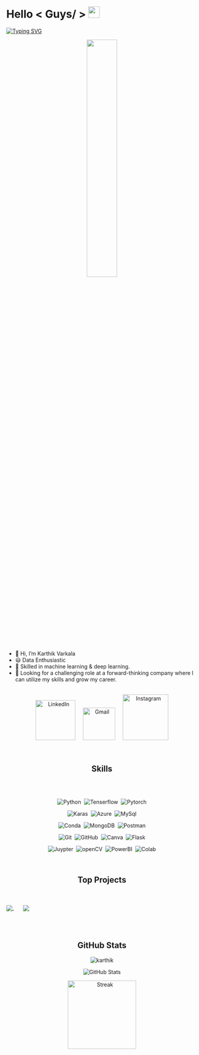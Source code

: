 <h1> Hello < Guys/ > <img src = "https://raw.githubusercontent.com/MartinHeinz/MartinHeinz/master/wave.gif" width = 30px> </h1>

<p>
<a href="https://git.io/typing-svg"><img src="https://readme-typing-svg.herokuapp.com?font=Fira+Code&pause=1000&color=FFFFFF&background=FFFFFF00&random=false&width=435&lines=Welcome+to+my+GitHub+Profile!;I'm+a+Data+Enthusiastic!" alt="Typing SVG" /></a>
</p>

<p align="center" ><img 
 src="[[https://media.licdn.com/dms/image/C5612AQHfyMACEqZ1fQ/article-cover_image-shrink_600_2000/0/1650422813943?e=1701302400&v=beta&t=869EkQM0loHVEDNGAs6r39RgqTKE_bsMLhiHJ8Adrd8](https://drive.google.com/file/d/1BlQt5VPgtM3H3lCBHf74tLqzAM31Osg2/view)](https://drive.google.com/file/d/1BlQt5VPgtM3H3lCBHf74tLqzAM31Osg2/view?usp=sharing)" width="40%"/></p><br>


- 👋 Hi, I’m Karthik Varkala
- 😃 Data Enthusiastic
- 🌟 Skilled in machine learning  & deep learning.
- 👀 Looking for a challenging role at a forward-thinking company where I can utilize my skills and grow my career.
  <br><br>

<p align="center">
<a href="https://www.linkedin.com/in/karthik-varkala-1b15b523a/"><img width="105px" alt="LinkedIn" src="https://img.shields.io/badge/LinkedIn%20-%230077B5.svg?&style=flat&logo=linkedin&logoColor=white"/></a> &nbsp;&nbsp;&nbsp;
<a href="mailto:karthikvarkala316@gmail.com"><img width="85px" alt="Gmail" src="https://img.shields.io/badge/Gmail-D14836?style=flat&logo=gmail&logoColor=white" /></a> &nbsp; &nbsp;
<a href="https://www.instagram.com/karthik_dandda/"><img width="120px" alt="Instagram" src="https://img.shields.io/badge/Instagram-E4405F?style=flat&logo=Instagram&logoColor=white" /></a>
</p>

<br>

<h2 align="center">Skills</h2>
<br><br>

<span align="center">

![Python](https://img.shields.io/badge/Python-3776AB?style=for-the-badge&logo=python&logoColor=white)&nbsp;
![Tenserflow](https://img.shields.io/badge/TensorFlow-FF6F00?style=for-the-badge&logo=tensorflow&logoColor=white)&nbsp;
![Pytorch](https://img.shields.io/badge/PyTorch-EE4C2C?style=for-the-badge&logo=pytorch&logoColor=white)

![Karas](https://img.shields.io/badge/Keras-FF0000?style=for-the-badge&logo=keras&logoColor=white)&nbsp;
![Azure](https://img.shields.io/badge/microsoft%20azure-0089D6?style=for-the-badge&logo=microsoft-azure&logoColor=white)&nbsp;
![MySql](https://img.shields.io/badge/MySQL-005C84?style=for-the-badge&logo=mysql&logoColor=white)

![Conda](https://img.shields.io/badge/conda-342B029.svg?&style=for-the-badge&logo=anaconda&logoColor=white)&nbsp;
![MongoDB](https://img.shields.io/badge/MongoDB-4EA94B?style=for-the-badge&logo=mongodb&logoColor=white)&nbsp;
![Postman](https://img.shields.io/badge/Postman-FF6C37?style=for-the-badge&logo=Postman&logoColor=white)

![Git](https://img.shields.io/badge/GIT-E44C30?style=for-the-badge&logo=git&logoColor=white)&nbsp;
![GitHub](https://img.shields.io/badge/GitHub-100000?style=for-the-badge&logo=github&logoColor=white)&nbsp;
![Canva](https://img.shields.io/badge/Canva-%2300C4CC.svg?&style=for-the-badge&logo=Canva&logoColor=white)&nbsp;
![Flask](https://img.shields.io/badge/Flask-000000?style=for-the-badge&logo=flask&logoColor=white)

![Juypter](https://img.shields.io/badge/Jupyter-F37626.svg?&style=for-the-badge&logo=Jupyter&logoColor=white)&nbsp;
![openCV](https://img.shields.io/badge/OpenCV-27338e?style=for-the-badge&logo=OpenCV&logoColor=white)&nbsp;
![PowerBI](https://img.shields.io/badge/PowerBI-F2C811?style=for-the-badge&logo=Power%20BI&logoColor=white)&nbsp;
![Colab](https://img.shields.io/badge/Colab-F9AB00?style=for-the-badge&logo=googlecolab&color=525252)
</span>

<br>

<h2>Top Projects</h2>
<br><br>

 <a href="https://github.com/satyampund/super-meal">
  <!-- Change the `github-readme-stats.anuraghazra1.vercel.app` to `github-readme-stats.vercel.app`  -->
  <img align="center" src="https://github-readme-stats.anuraghazra1.vercel.app/api/pin/?username=karthikvarkala&repo=kaggle-heart-stroke&theme=radical" />
</a>
  &nbsp;&nbsp;&nbsp;&nbsp;&nbsp;

<a href="https://github.com/satyampund/satyam-portfolio">
  <!-- Change the `github-readme-stats.anuraghazra1.vercel.app` to `github-readme-stats.vercel.app`  -->
  <img align="center" src="https://github-readme-stats.anuraghazra1.vercel.app/api/pin/?username=karthikvarkala&repo=Final_Hackthon&theme=radical" />
</a>

<br><br>


<h2>GitHub Stats</h2>

<p align="center"> <img src="https://komarev.com/ghpvc/?username=karthikvarkala" alt="karthik" /> </p>

<p align="center">
  <img  src="https://github-readme-stats.vercel.app/api?username=karthikvarkala&show_icons=true&theme=radical" alt="GitHub Stats"/>
</p>

<p align="center">
  <img height="180em" src="https://github-readme-streak-stats.herokuapp.com/?user=karthikvarkala&theme=radical" alt="Streak" />
</p>

